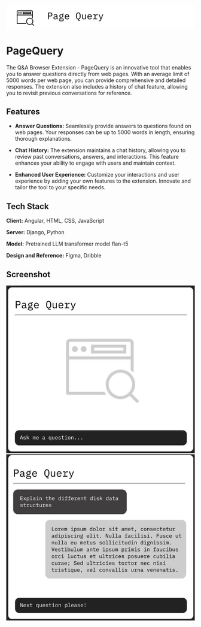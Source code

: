 
![Logo](chandu.png)


# PageQuery

The Q&A Browser Extension - PageQuery is an innovative tool that enables you to answer questions directly from web pages. With an average limit of 5000 words per web page, you can provide comprehensive and detailed responses. The extension also includes a history of chat feature, allowing you to revisit previous conversations for reference.


## Features

- **Answer Questions:** Seamlessly provide answers to questions found on web pages. Your responses can be up to 5000 words in length, ensuring thorough explanations.

- **Chat History:** The extension maintains a chat history, allowing you to review past conversations, answers, and interactions. This feature enhances your ability to engage with users and maintain context.

- **Enhanced User Experience:** Customize your interactions and user experience by adding your own features to the extension. Innovate and tailor the tool to your specific needs.

## Tech Stack

**Client:** Angular, HTML, CSS, JavaScript

**Server:** Django, Python

**Model:** Pretrained LLM transformer model flan-t5

**Design and Reference:** Figma, Dribble

## Screenshot

![image 1](im1.jpg)
![image 2](im2.jpg)


